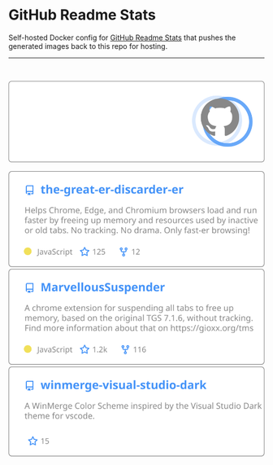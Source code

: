 # GitHub Readme Stats

Self-hosted Docker config for
[GitHub Readme Stats](https://github.com/anuraghazra/github-readme-stats)
that pushes the generated images back to this repo for hosting.

---
<br>

[![rkodey -- that's me!](https://github.com/rkodey/github-readme-stats/raw/main/images/rkodey.svg)](https://github.com/rkodey)

[![The Great-er Tab Discarder](https://github.com/rkodey/github-readme-stats/raw/main/images/the-great-er-discarder-er.svg)](https://github.com/rkodey/the-great-er-discarder-er)
[![The Marvellous Suspender](https://github.com/rkodey/github-readme-stats/raw/main/images/MarvellousSuspender.svg)](https://github.com/gioxx/MarvellousSuspender)
[![Visual Studio Dark theme for WinMerge](https://github.com/rkodey/github-readme-stats/raw/main/images/winmerge-visual-studio-dark.svg)](https://github.com/rkodey/winmerge-visual-studio-dark)
